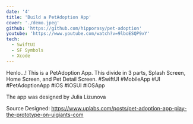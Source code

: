 ```yaml
---
date: '4'
title: 'Build a PetAdoption App'
cover: './demo.jpeg'
github: 'https://github.com/hipporasy/pet-adoption'
youtube: 'https://www.youtube.com/watch?v=9lboESQP9xY'
tech:
  - SwiftUI
  - SF Symbols
  - Xcode
---
```


Henlo...!
This is a PetAdoption App.
This divide in 3 parts, Splash Screen, Home Screen, and Pet Detail Screen.
#SwiftUI #MobileApp #UI #PetAdoptionApp #iOS #iOSUI #iOSApp

The app was designed by Julia Lizunova

Source Designed: https://www.uplabs.com/posts/pet-adoption-app-play-the-prototype-on-uigiants-com
